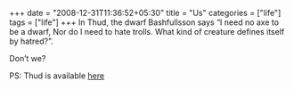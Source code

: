 +++
date = "2008-12-31T11:36:52+05:30"
title = "Us"
categories = ["life"]
tags = ["life"]
+++
In Thud, the dwarf Bashfullsson says “I need no axe to be a dwarf, Nor do I need to hate trolls. What kind of creature defines itself by hatred?”.
<!--more-->
Don’t we?

PS: Thud is available [here](http://www.amazon.com/THUD-DISCWORLD-TERRY-PRATCHETT/dp/0385608675/)
